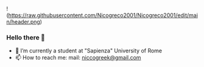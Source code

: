 !(https://raw.githubusercontent.com/Nicogreco2001/Nicogreco2001/edit/main/header.png)


### Hello there 👋


- 🔭 I’m currently a student at "Sapienza" University of Rome
- 📫 How to reach me: mail: niccogreek@gmail.com
